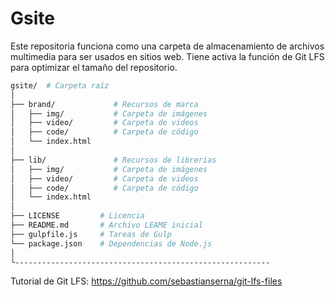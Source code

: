 # Gsite

Este repositoria funciona como una carpeta de almacenamiento de archivos multimedia para ser usados en sitios web.
Tiene activa la función de Git LFS para optimizar el tamaño del repositorio.


```sh
gsite/  # Carpeta raíz
│
├── brand/             # Recursos de marca     
│   ├── img/           # Carpeta de imágenes
│   ├── video/         # Carpeta de videos
│   ├── code/          # Carpeta de código
│   └── index.html
│       
├── lib/               # Recursos de librerías     
│   ├── img/           # Carpeta de imágenes
│   ├── video/         # Carpeta de videos
│   ├── code/          # Carpeta de código
│   └── index.html  
│       
├── LICENSE         # Licencia
├── README.md       # Archivo LEAME inicial
├── gulpfile.js     # Tareas de Gulp
└── package.json    # Dependencias de Node.js
│
└---------------------------------------------------------
```

Tutorial de Git LFS: 
https://github.com/sebastianserna/git-lfs-files
